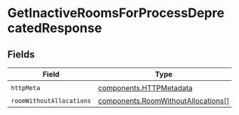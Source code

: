 # GetInactiveRoomsForProcessDeprecatedResponse


## Fields

| Field                                                                                    | Type                                                                                     | Required                                                                                 | Description                                                                              |
| ---------------------------------------------------------------------------------------- | ---------------------------------------------------------------------------------------- | ---------------------------------------------------------------------------------------- | ---------------------------------------------------------------------------------------- |
| `httpMeta`                                                                               | [components.HTTPMetadata](../../models/components/httpmetadata.md)                       | :heavy_check_mark:                                                                       | N/A                                                                                      |
| `roomWithoutAllocations`                                                                 | [components.RoomWithoutAllocations](../../models/components/roomwithoutallocations.md)[] | :heavy_minus_sign:                                                                       | Ok                                                                                       |